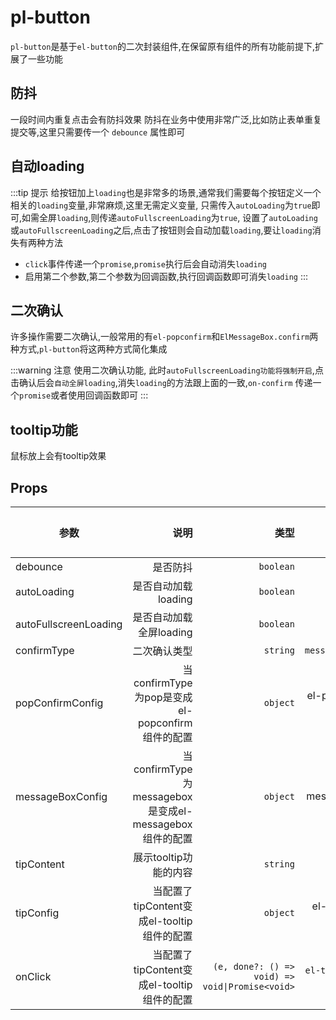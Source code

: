 # pl-button

`pl-button`是基于`el-button`的二次封装组件,在保留原有组件的所有功能前提下,扩展了一些功能

## 防抖

一段时间内重复点击会有防抖效果
防抖在业务中使用非常广泛,比如防止表单重复提交等,这里只需要传一个 `debounce` 属性即可







<demo-block>
<button-01></button-01>
<template v-slot:code>

<<< @/demos/button/button-01.vue

</template>

</demo-block> 

## 自动loading

:::tip 提示
给按钮加上`loading`也是非常多的场景,通常我们需要每个按钮定义一个相关的`loading`变量,非常麻烦,这里无需定义变量,
只需传入`autoLoading`为`true`即可,如需全屏`loading`,则传递`autoFullscreenLoading`为`true`,
设置了`autoLoading`或`autoFullscreenLoading`之后,点击了按钮则会自动加载`loading`,要让`loading`消失有两种方法

- `click`事件传递一个`promise`,`promise`执行后会自动消失`loading`
- 启用第二个参数,第二个参数为回调函数,执行回调函数即可消失`loading`
  :::

<demo-block>
<button-02></button-02>
<template v-slot:code>

<<< @/demos/button/button-02.vue

</template>


</demo-block> 

## 二次确认

许多操作需要二次确认,一般常用的有`el-popconfirm`和`ElMessageBox.confirm`两种方式,`pl-button`将这两种方式简化集成

:::warning 注意
使用二次确认功能,
此时`autoFullscreenLoading功能将强制开启`,点击确认后会`自动全屏loading`,消失`loading`的方法跟上面的一致,`on-confirm`
传递一个`promise`或者使用回调函数即可
:::

<demo-block>

<button-03></button-03>

<template v-slot:code>

<<< @/demos/button/button-03.vue

</template>


</demo-block> 

## tooltip功能

鼠标放上会有tooltip效果

<demo-block>

<button-04></button-04>

<template v-slot:code>

<<< @/demos/button/button-04.vue

</template>


</demo-block> 

## Props

| 参数                    |                                           说明 |                                                类型 |                值 | 默认值 |
|-----------------------|---------------------------------------------:|--------------------------------------------------:|-----------------:|----:|
| debounce              |                                         是否防抖 |                                         `boolean` |                - |   - |
| autoLoading           |                                是否自动加载loading |                                         `boolean` |                - |   - |
| autoFullscreenLoading |                              是否自动加载全屏loading |                                         `boolean` |                - |   - |
| confirmType           |                                       二次确认类型 |                                          `string` | `messagebox\pop` |   - |
| popConfirmConfig      |        当confirmType为pop是变成el-popconfirm组件的配置 |                                          `object` | el-popconfirm的属性 |   - |
| messageBoxConfig      | 当confirmType为messagebox是变成el-messagebox组件的配置 |                                          `object` | el-messagebox的属性 |   - |
| tipContent            |                               展示tooltip功能的内容 |                                          `string` |                - |   - |
| tipConfig             |              当配置了tipContent变成el-tooltip组件的配置 |                                          `object` |    el-tooltip的属性 |   - |
| onClick               |              当配置了tipContent变成el-tooltip组件的配置 | ` (e, done?: () => void) => void\|Promise<void> ` |  `el-tooltip`的属性 |   - |

<script setup>
import {ref} from 'vue';
import Button01 from '../demos/button/button-01.vue';
import Button02 from '../demos/button/button-02.vue';
import Button03 from '../demos/button/button-03.vue';
import Button04 from '../demos/button/button-04.vue';
import DemoBlock from '../components/DemoBlock.vue';
import Story from '../components/Story.vue'
import  {ElButton} from 'element-plus'
</script>
